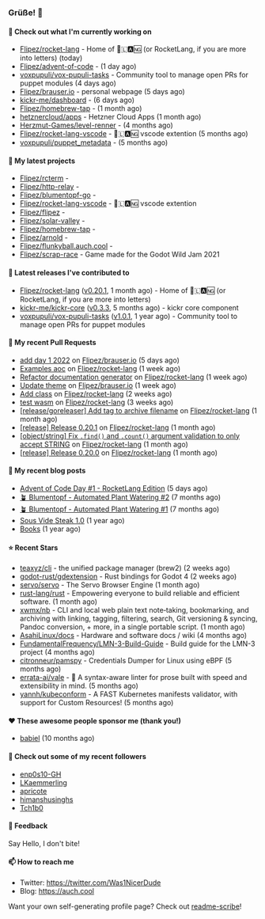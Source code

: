 ### Grüße! 👋

#### 👷 Check out what I'm currently working on

- [Flipez/rocket-lang](https://github.com/Flipez/rocket-lang) - Home of 🚀🇱🅰🆖 (or RocketLang, if you are more into letters) (today)
- [Flipez/advent-of-code](https://github.com/Flipez/advent-of-code) -  (1 day ago)
- [voxpupuli/vox-pupuli-tasks](https://github.com/voxpupuli/vox-pupuli-tasks) - Community tool to manage open PRs for puppet modules (4 days ago)
- [Flipez/brauser.io](https://github.com/Flipez/brauser.io) - personal webpage (5 days ago)
- [kickr-me/dashboard](https://github.com/kickr-me/dashboard) -  (6 days ago)
- [Flipez/homebrew-tap](https://github.com/Flipez/homebrew-tap) -  (1 month ago)
- [hetznercloud/apps](https://github.com/hetznercloud/apps) - Hetzner Cloud Apps (1 month ago)
- [Herzmut-Games/level-renner](https://github.com/Herzmut-Games/level-renner) -  (4 months ago)
- [Flipez/rocket-lang-vscode](https://github.com/Flipez/rocket-lang-vscode) - 🚀🇱🅰🆖 vscode extention (5 months ago)
- [voxpupuli/puppet_metadata](https://github.com/voxpupuli/puppet_metadata) -  (5 months ago)

#### 🌱 My latest projects

- [Flipez/rcterm](https://github.com/Flipez/rcterm) - 
- [Flipez/http-relay](https://github.com/Flipez/http-relay) - 
- [Flipez/blumentopf-go](https://github.com/Flipez/blumentopf-go) - 
- [Flipez/rocket-lang-vscode](https://github.com/Flipez/rocket-lang-vscode) - 🚀🇱🅰🆖 vscode extention
- [Flipez/flipez](https://github.com/Flipez/flipez) - 
- [Flipez/solar-valley](https://github.com/Flipez/solar-valley) - 
- [Flipez/homebrew-tap](https://github.com/Flipez/homebrew-tap) - 
- [Flipez/arnold](https://github.com/Flipez/arnold) - 
- [Flipez/flunkyball.auch.cool](https://github.com/Flipez/flunkyball.auch.cool) - 
- [Flipez/scrap-race](https://github.com/Flipez/scrap-race) - Game made for the Godot Wild Jam 2021


#### 🔭 Latest releases I've contributed to

- [Flipez/rocket-lang](https://github.com/Flipez/rocket-lang) ([v0.20.1](https://github.com/Flipez/rocket-lang/releases/tag/v0.20.1), 1 month ago) - Home of 🚀🇱🅰🆖 (or RocketLang, if you are more into letters)
- [kickr-me/kickr-core](https://github.com/kickr-me/kickr-core) ([v0.3.3](https://github.com/kickr-me/kickr-core/releases/tag/v0.3.3), 5 months ago) - kickr core component
- [voxpupuli/vox-pupuli-tasks](https://github.com/voxpupuli/vox-pupuli-tasks) ([v1.0.1](https://github.com/voxpupuli/vox-pupuli-tasks/releases/tag/v1.0.1), 1 year ago) - Community tool to manage open PRs for puppet modules

#### 🔨 My recent Pull Requests

- [add day 1 2022](https://github.com/Flipez/brauser.io/pull/55) on [Flipez/brauser.io](https://github.com/Flipez/brauser.io) (5 days ago)
- [Examples aoc](https://github.com/Flipez/rocket-lang/pull/157) on [Flipez/rocket-lang](https://github.com/Flipez/rocket-lang) (1 week ago)
- [Refactor documentation generator](https://github.com/Flipez/rocket-lang/pull/156) on [Flipez/rocket-lang](https://github.com/Flipez/rocket-lang) (1 week ago)
- [Update theme](https://github.com/Flipez/brauser.io/pull/54) on [Flipez/brauser.io](https://github.com/Flipez/brauser.io) (1 week ago)
- [Add class](https://github.com/Flipez/rocket-lang/pull/155) on [Flipez/rocket-lang](https://github.com/Flipez/rocket-lang) (2 weeks ago)
- [test wasm](https://github.com/Flipez/rocket-lang/pull/153) on [Flipez/rocket-lang](https://github.com/Flipez/rocket-lang) (3 weeks ago)
- [[release/goreleaser] Add tag to archive filename](https://github.com/Flipez/rocket-lang/pull/150) on [Flipez/rocket-lang](https://github.com/Flipez/rocket-lang) (1 month ago)
- [[release] Release 0.20.1](https://github.com/Flipez/rocket-lang/pull/149) on [Flipez/rocket-lang](https://github.com/Flipez/rocket-lang) (1 month ago)
- [[object/string] Fix `.find()` and `.count()`  argument validation to only accept STRING](https://github.com/Flipez/rocket-lang/pull/147) on [Flipez/rocket-lang](https://github.com/Flipez/rocket-lang) (1 month ago)
- [[release] Release 0.20.0](https://github.com/Flipez/rocket-lang/pull/146) on [Flipez/rocket-lang](https://github.com/Flipez/rocket-lang) (1 month ago)

#### 📜 My recent blog posts

- [Advent of Code Day #1 - RocketLang Edition](https://auch.cool/posts/2022/aoc-day-1/) (5 days ago)
- [🪴 Blumentopf - Automated Plant Watering #2](https://auch.cool/posts/2022/blumentopf-2/) (7 months ago)
- [🪴 Blumentopf - Automated Plant Watering #1](https://auch.cool/posts/2022/blumentopf-1/) (7 months ago)
- [Sous Vide Steak 1.0](https://auch.cool/posts/2021/sous-vide/sous-vide-steak-1.0/) (1 year ago)
- [Books](https://auch.cool/books/) (1 year ago)

#### ⭐ Recent Stars

- [teaxyz/cli](https://github.com/teaxyz/cli) - the unified package manager (brew2) (2 weeks ago)
- [godot-rust/gdextension](https://github.com/godot-rust/gdextension) - Rust bindings for Godot 4 (2 weeks ago)
- [servo/servo](https://github.com/servo/servo) - The Servo Browser Engine (1 month ago)
- [rust-lang/rust](https://github.com/rust-lang/rust) - Empowering everyone to build reliable and efficient software. (1 month ago)
- [xwmx/nb](https://github.com/xwmx/nb) - CLI and local web plain text note‑taking, bookmarking, and archiving with linking, tagging, filtering, search, Git versioning &amp; syncing, Pandoc conversion, &#43; more, in a single portable script. (1 month ago)
- [AsahiLinux/docs](https://github.com/AsahiLinux/docs) - Hardware and software docs / wiki (4 months ago)
- [FundamentalFrequency/LMN-3-Build-Guide](https://github.com/FundamentalFrequency/LMN-3-Build-Guide) - Build guide for the LMN-3 project (4 months ago)
- [citronneur/pamspy](https://github.com/citronneur/pamspy) - Credentials Dumper for Linux using eBPF (5 months ago)
- [errata-ai/vale](https://github.com/errata-ai/vale) - :pencil: A syntax-aware linter for prose built with speed and extensibility in mind. (5 months ago)
- [yannh/kubeconform](https://github.com/yannh/kubeconform) - A FAST Kubernetes manifests validator, with support for Custom Resources! (5 months ago)

#### ❤️ These awesome people sponsor me (thank you!)

- [babiel](https://github.com/babiel) (10 months ago)

#### 👯 Check out some of my recent followers

- [enp0s10-GH](https://github.com/enp0s10-GH)
- [LKaemmerling](https://github.com/LKaemmerling)
- [apricote](https://github.com/apricote)
- [himanshusinghs](https://github.com/himanshusinghs)
- [Tch1b0](https://github.com/Tch1b0)

#### 💬 Feedback

Say Hello, I don't bite!

#### 📫 How to reach me

- Twitter: https://twitter.com/Was1NicerDude
- Blog: https://auch.cool

Want your own self-generating profile page? Check out [readme-scribe](https://github.com/muesli/readme-scribe)!
